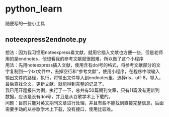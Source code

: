 # python_learn
随便写的一些小工具  
## noteexpress2endnote.py  
想法：因为我习惯用noteexpress看文献，就用它插入文献也方便一些，但是老师用的是endnotes，他想看我的参考文献就很困难，所以做了这个小程序  
用法：先用noteexpress插入文献，使用含有doi号的格式，将参考文献部分的文字复制到一个txt文件中，去掉空行和“参考文献”，使用小程序，在程序中改输入输出文件的路径，执行，将输出文件导入到endnotes里，选择ris，utf-8，导入，最后查找全文，更新文献，就能得到完整的记录了。  
我已用开题报告为例，执行了一下，总共有50篇期刊文章，只有11篇没有更新到数据，应该是没有doi号，并且是从谷歌学术上下载的。  
问题：目前只能对英文期刊文章进行处理，并且有些不能找到直接完整信息，后面需要手动的从谷歌学术上下载，没有接口，使用比较难。  
